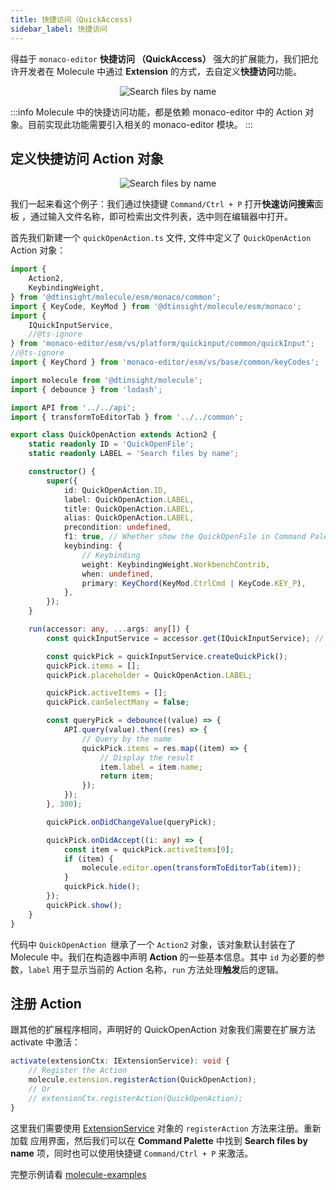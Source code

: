 ```yaml
---
title: 快捷访问（QuickAccess)
sidebar_label: 快捷访问
---
```


得益于 `monaco-editor` **快捷访问 （QuickAccess）** 强大的扩展能力，我们把允许开发者在 Molecule 中通过 **Extension** 的方式，去自定义**快捷访问**功能。

<div align="center">
 <img src="/img/guides/extend-quickAccess-1.png" alt="Search files by name" />
</div>

:::info
Molecule 中的快捷访问功能，都是依赖 monaco-editor 中的 Action 对象。目前实现此功能需要引入相关的 monaco-editor 模块。
:::

## 定义快捷访问 Action 对象

<div align="center">
 <img src="/img/guides/extend-quickAccess.png" alt="Search files by name" />
</div>

我们一起来看这个例子：我们通过快捷键 `Command/Ctrl + P` 打开**快速访问搜索**面板 ，通过输入文件名称，即可检索出文件列表，选中则在编辑器中打开。

首先我们新建一个 `quickOpenAction.ts` 文件, 文件中定义了 `QuickOpenAction` Action 对象：

```ts title="/src/extensions/theFirstExtension/quickOpenAction.ts"
import {
    Action2,
    KeybindingWeight,
} from '@dtinsight/molecule/esm/monaco/common';
import { KeyCode, KeyMod } from '@dtinsight/molecule/esm/monaco';
import {
    IQuickInputService,
    //@ts-ignore
} from 'monaco-editor/esm/vs/platform/quickinput/common/quickInput';
//@ts-ignore
import { KeyChord } from 'monaco-editor/esm/vs/base/common/keyCodes';

import molecule from '@dtinsight/molecule';
import { debounce } from 'lodash';

import API from '../../api';
import { transformToEditorTab } from '../../common';

export class QuickOpenAction extends Action2 {
    static readonly ID = 'QuickOpenFile';
    static readonly LABEL = 'Search files by name';

    constructor() {
        super({
            id: QuickOpenAction.ID,
            label: QuickOpenAction.LABEL,
            title: QuickOpenAction.LABEL,
            alias: QuickOpenAction.LABEL,
            precondition: undefined,
            f1: true, // Whether show the QuickOpenFile in Command Palette
            keybinding: {
                // Keybinding
                weight: KeybindingWeight.WorkbenchContrib,
                when: undefined,
                primary: KeyChord(KeyMod.CtrlCmd | KeyCode.KEY_P),
            },
        });
    }

    run(accessor: any, ...args: any[]) {
        const quickInputService = accessor.get(IQuickInputService); // Get the quickInput

        const quickPick = quickInputService.createQuickPick();
        quickPick.items = [];
        quickPick.placeholder = QuickOpenAction.LABEL;

        quickPick.activeItems = [];
        quickPick.canSelectMany = false;

        const queryPick = debounce((value) => {
            API.query(value).then((res) => {
                // Query by the name
                quickPick.items = res.map((item) => {
                    // Display the result
                    item.label = item.name;
                    return item;
                });
            });
        }, 300);

        quickPick.onDidChangeValue(queryPick);

        quickPick.onDidAccept((i: any) => {
            const item = quickPick.activeItems[0];
            if (item) {
                molecule.editor.open(transformToEditorTab(item));
            }
            quickPick.hide();
        });
        quickPick.show();
    }
}
```

代码中 `QuickOpenAction `继承了一个 `Action2` 对象，该对象默认封装在了 Molecule 中。我们在构造器中声明 **Action** 的一些基本信息。其中 `id` 为必要的参数，`label` 用于显示当前的 Action 名称，`run` 方法处理**触发**后的逻辑。

## 注册 Action

跟其他的扩展程序相同，声明好的 QuickOpenAction 对象我们需要在扩展方法 activate 中激活：

```ts
activate(extensionCtx: IExtensionService): void {
    // Register the Action
    molecule.extension.registerAction(QuickOpenAction);
    // Or
    // extensionCtx.registerAction(QuickOpenAction);
}
```

这里我们需要使用 [ExtensionService](/docs/api/interfaces/molecule.IExtensionService) 对象的 `registerAction` 方法来注册。重新加载
应用界面，然后我们可以在 **Command Palette** 中找到 **Search files by name** 项，同时也可以使用快捷键 `Command/Ctrl + P` 来激活。

完整示例请看 [molecule-examples](https://github.com/DTStack/molecule-examples/tree/main/packages/molecule-demo/src/extensions/action)
